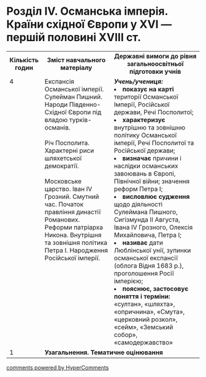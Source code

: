 <div id="hypercomments_widget" class="js-hypercomments-widget invisible"></div>

# Розділ ІV. Османська імперія. Країни східної Європи у XVI — першій половині XVIII ст.

<table>
  <tr>
    <td width="10%" align="center"><b>Кількість годин</b></td>  
    <td width="40%" align="center"><b>Зміст навчального матеріалу</b></td>
    <td width="50%" align="center"><b>Державні вимоги  до рівня загальноосвітньої підготовки учнів</b></td>
  </tr>
  <tr>
<td width="10%" style="vertical-align:top !important;">4</td>
    <td width="40%" style="vertical-align:top !important;">
Експансія Османської імперії. Сулейман Пишний. Народи Південно-Східної Європи під владою турків-османів.<br>
<br>
Річ Посполита. Характерні риси шляхетської демократії.<br>
<br>
Московське царство. Іван IV Грозний. Смутний час. Початок правління династії Романових. Реформи патріарха Никона. Внутрішня та зовнішня політика Петра І. Народження Російської імперії. 
</td>
    <td width="50%" style="vertical-align:top !important;">
<i><b>Учень/учениця:</b></i><br>
<li> <b>показує на карті</b> території Османської Імперії, Російської держави, Речі Посполитої;</li>
<li><b>характеризує</b> внутрішню та зовнішню  політику Османської імперії, Речі Посполитої та Російської держави;</li>
<li><b>визначає</b> причини і наслідки османських завоювань в Європі, Північної війни; значення  реформ Петра І; </li>
<li><b>висловлює судження</b> щодо діяльності  Сулеймана Пишного, Сигізмунда ІІ Августа, Івана IV Грозного, Олексія Михайловича, Петра I;</li>
<li><b>називає</b> дати Люблінської унії, зупинки османської експансії (облога Відня 1683 р.), проголошення Росії імперією;</li>
<li><b>пояснює, застосовує поняття і терміни:</b> «султан»,   «шляхта», «опричнина», «Смута»,  «церковний розкол», «сейм», «Земський собор», «самодержавство»</li>
</td>
  </tr>
<tr>
<td width="10%" style="vertical-align:top !important;">1</td>
<td colspan="2" style="vertical-align:top !important;"><b>Узагальнення. Тематичне оцінювання</b></td>
</tr>
</table>

<div class="js-hypercomments-container">
<a href="http://hypercomments.com" class="hc-link" title="comments widget">comments powered by HyperComments</a>
</div>